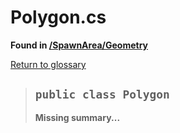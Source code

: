 # Polygon.cs
**Found in [/SpawnArea/Geometry](../BALLISTIC/Assets/Scripts/SpawnArea/Geometry/Polygon.cs)**

[Return to glossary](Glossary.md)


> ## `public class Polygon`
> **Missing summary...**
> 

